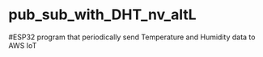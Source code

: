 # pub_sub_with_DHT_nv_altL
#ESP32 program that periodically send Temperature and Humidity data to AWS IoT
